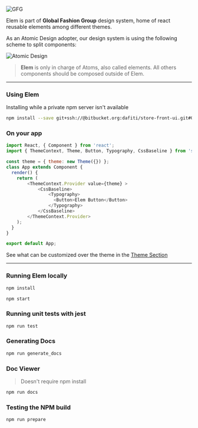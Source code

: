 ![GFG](https://d21buns5ku92am.cloudfront.net/59997/images/186068-Bildschirmfoto%202015-11-05%20um%2018.08.38-87e3ab-large-1446743872.png#dfg-logo)


Elem is part of **Global Fashion Group** design system, home of react reusable elements among different themes.

As an Atomic Design adopter, our design system is using the following scheme to split components:

![Atomic Design](https://www.thumb321.com.br/img-e07e14467e784b80#atomic-design)

<blockquote>
 <strong>Elem</strong> is only in charge of Atoms, also called elements. All others components should be composed outside of Elem.
</blockquote>

* * *

### Using Elem
Installing while a private npm server isn't available
```bash
npm install --save git+ssh://@bitbucket.org:dafiti/store-front-ui.git#GFG-29199
```


### On your app
```js
import React, { Component } from 'react';
import { ThemeContext, Theme, Button, Typography, CssBaseline } from 'store-front-ui';

const theme = { theme: new Theme({}) };
class App extends Component {
  render() {
    return (
        <ThemeContext.Provider value={theme} >
            <CssBaseline>
                <Typography>
                  <Button>Elem Button</Button>
                </Typography>
            </CssBaseline>
        </ThemeContext.Provider>
    );
  }
}

export default App;
```

See what can be customized over the theme in the [Theme Section](#theme)

* * * 

### Running Elem locally
```bash
npm install
```

```bash
npm start
```

### Running unit tests with jest
```bash
npm run test
```

### Generating Docs
```bash
npm run generate_docs
```

### Doc Viewer
> Doesn't require npm install

```bash
npm run docs
```

### Testing the NPM build
```bash
npm run prepare
```


